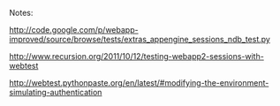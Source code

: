 Notes:

http://code.google.com/p/webapp-improved/source/browse/tests/extras_appengine_sessions_ndb_test.py

http://www.recursion.org/2011/10/12/testing-webapp2-sessions-with-webtest

http://webtest.pythonpaste.org/en/latest/#modifying-the-environment-simulating-authentication
